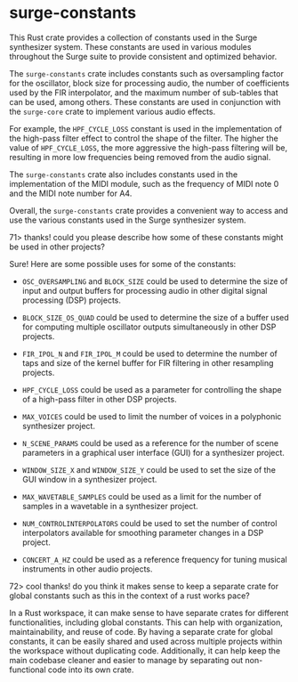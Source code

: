 # surge-constants

This Rust crate provides a collection of constants
used in the Surge synthesizer system. These
constants are used in various modules throughout
the Surge suite to provide consistent and
optimized behavior.

The `surge-constants` crate includes constants
such as oversampling factor for the oscillator,
block size for processing audio, the number of
coefficients used by the FIR interpolator, and the
maximum number of sub-tables that can be used,
among others. These constants are used in
conjunction with the `surge-core` crate to
implement various audio effects.

For example, the `HPF_CYCLE_LOSS` constant is used
in the implementation of the high-pass filter
effect to control the shape of the filter. The
higher the value of `HPF_CYCLE_LOSS`, the more
aggressive the high-pass filtering will be,
resulting in more low frequencies being removed
from the audio signal.

The `surge-constants` crate also includes
constants used in the implementation of the MIDI
module, such as the frequency of MIDI note 0 and
the MIDI note number for A4.

Overall, the `surge-constants` crate provides
a convenient way to access and use the various
constants used in the Surge synthesizer system.

71> thanks! could you please describe how some of
these constants might be used in other projects?

Sure! Here are some possible uses for some of the
constants:

- `OSC_OVERSAMPLING` and `BLOCK_SIZE` could be
  used to determine the size of input and output
  buffers for processing audio in other digital
  signal processing (DSP) projects.

- `BLOCK_SIZE_OS_QUAD` could be used to determine
  the size of a buffer used for computing multiple
  oscillator outputs simultaneously in other DSP
  projects.

- `FIR_IPOL_N` and `FIR_IPOL_M` could be used to
  determine the number of taps and size of the
  kernel buffer for FIR filtering in other
  resampling projects.

- `HPF_CYCLE_LOSS` could be used as a parameter
  for controlling the shape of a high-pass filter
  in other DSP projects.

- `MAX_VOICES` could be used to limit the number
  of voices in a polyphonic synthesizer project.

- `N_SCENE_PARAMS` could be used as a reference
  for the number of scene parameters in
  a graphical user interface (GUI) for
  a synthesizer project.

- `WINDOW_SIZE_X` and `WINDOW_SIZE_Y` could be
  used to set the size of the GUI window in
  a synthesizer project.

- `MAX_WAVETABLE_SAMPLES` could be used as a limit
  for the number of samples in a wavetable in
  a synthesizer project.

- `NUM_CONTROLINTERPOLATORS` could be used to set
  the number of control interpolators available
  for smoothing parameter changes in a DSP
  project.

- `CONCERT_A_HZ` could be used as a reference
  frequency for tuning musical instruments in
  other audio projects.

72> cool thanks! do you think it makes sense to
keep a separate crate for global constants such as
this in the context of a rust works pace?

In a Rust workspace, it can make sense to have
separate crates for different functionalities,
including global constants. This can help with
organization, maintainability, and reuse of
code. By having a separate crate for global
constants, it can be easily shared and used across
multiple projects within the workspace without
duplicating code. Additionally, it can help keep
the main codebase cleaner and easier to manage by
separating out non-functional code into its own
crate.

